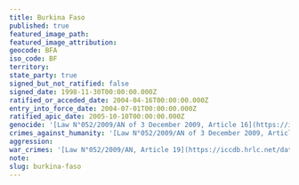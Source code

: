 ```yaml
---
title: Burkina Faso
published: true
featured_image_path:
featured_image_attribution:
geocode: BFA
iso_code: BF
territory:
state_party: true
signed_but_not_ratified: false
signed_date: 1998-11-30T00:00:00.000Z
ratified_or_acceded_date: 2004-04-16T00:00:00.000Z
entry_into_force_date: 2004-07-01T00:00:00.000Z
ratified_apic_date: 2005-10-10T00:00:00.000Z
genocide: '[Law N°052/2009/AN of 3 December 2009, Article 16](https://iccdb.hrlc.net/data/doc/476/)'
crimes_against_humanity: '[Law N°052/2009/AN of 3 December 2009, Article 17](https://iccdb.hrlc.net/data/doc/476/)'
aggression:
war_crimes: '[Law N°052/2009/AN, Article 19](https://iccdb.hrlc.net/data/doc/476/)'
note:
slug: burkina-faso
---
```



